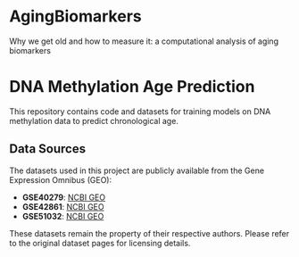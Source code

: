 # AgingBiomarkers
Why we get old and how to measure it: a computational analysis of aging biomarkers




# DNA Methylation Age Prediction

This repository contains code and datasets for training models on DNA methylation data to predict chronological age.

## Data Sources
The datasets used in this project are publicly available from the Gene Expression Omnibus (GEO):

- **GSE40279**: [NCBI GEO](https://www.ncbi.nlm.nih.gov/geo/query/acc.cgi?acc=GSE40279)  
- **GSE42861**: [NCBI GEO](https://www.ncbi.nlm.nih.gov/geo/query/acc.cgi?acc=GSE42861)  
- **GSE51032**: [NCBI GEO](https://www.ncbi.nlm.nih.gov/geo/query/acc.cgi?acc=GSE51032)  

These datasets remain the property of their respective authors. Please refer to the original dataset pages for licensing details.
